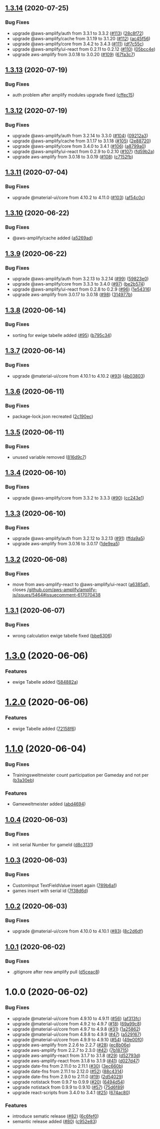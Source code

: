 ## [1.3.14](https://github.com/JohannesKonings/fff-badminton/compare/v1.3.13...v1.3.14) (2020-07-25)


### Bug Fixes

* upgrade @aws-amplify/auth from 3.3.1 to 3.3.2 ([#113](https://github.com/JohannesKonings/fff-badminton/issues/113)) ([28c8f72](https://github.com/JohannesKonings/fff-badminton/commit/28c8f72cadde13d128b85cc4be45ee57b9cfd964))
* upgrade @aws-amplify/cache from 3.1.19 to 3.1.20 ([#112](https://github.com/JohannesKonings/fff-badminton/issues/112)) ([ac45f56](https://github.com/JohannesKonings/fff-badminton/commit/ac45f56fb2c572c52d33b90a8b6da29c76ae93b8))
* upgrade @aws-amplify/core from 3.4.2 to 3.4.3 ([#111](https://github.com/JohannesKonings/fff-badminton/issues/111)) ([df7c55c](https://github.com/JohannesKonings/fff-badminton/commit/df7c55cd9fd2f25b7332a92ceea39821eee7d2b5))
* upgrade @aws-amplify/ui-react from 0.2.11 to 0.2.12 ([#110](https://github.com/JohannesKonings/fff-badminton/issues/110)) ([05bcc4e](https://github.com/JohannesKonings/fff-badminton/commit/05bcc4e457b3e17e7e7128cab9802db86470c7b6))
* upgrade aws-amplify from 3.0.18 to 3.0.20 ([#109](https://github.com/JohannesKonings/fff-badminton/issues/109)) ([67fa3c7](https://github.com/JohannesKonings/fff-badminton/commit/67fa3c75ccc24f77443d7e02cc88ba2e0572838a))

## [1.3.13](https://github.com/JohannesKonings/fff-badminton/compare/v1.3.12...v1.3.13) (2020-07-19)


### Bug Fixes

* auth problem after amplify modules upgrade fixed ([cffec15](https://github.com/JohannesKonings/fff-badminton/commit/cffec15973fd8eed839497ac4e9e9861355270e0))

## [1.3.12](https://github.com/JohannesKonings/fff-badminton/compare/v1.3.11...v1.3.12) (2020-07-19)


### Bug Fixes

* upgrade @aws-amplify/auth from 3.2.14 to 3.3.0 ([#104](https://github.com/JohannesKonings/fff-badminton/issues/104)) ([09212a3](https://github.com/JohannesKonings/fff-badminton/commit/09212a37a22c30e290a9acd1bb620bbd956cd1ce))
* upgrade @aws-amplify/cache from 3.1.17 to 3.1.18 ([#105](https://github.com/JohannesKonings/fff-badminton/issues/105)) ([2e88720](https://github.com/JohannesKonings/fff-badminton/commit/2e88720851519c4e9069dfa7fa13a35b62bfc571))
* upgrade @aws-amplify/core from 3.4.0 to 3.4.1 ([#106](https://github.com/JohannesKonings/fff-badminton/issues/106)) ([a8799a0](https://github.com/JohannesKonings/fff-badminton/commit/a8799a01f1b764ab9338ffebdb83d1075058de09))
* upgrade @aws-amplify/ui-react from 0.2.9 to 0.2.10 ([#107](https://github.com/JohannesKonings/fff-badminton/issues/107)) ([fd59b2a](https://github.com/JohannesKonings/fff-badminton/commit/fd59b2a3ac9f641f9fdbffb412114576c73b0e8e))
* upgrade aws-amplify from 3.0.18 to 3.0.19 ([#108](https://github.com/JohannesKonings/fff-badminton/issues/108)) ([c7152fb](https://github.com/JohannesKonings/fff-badminton/commit/c7152fb974bd1e73e70d65ec3eb898bbfe330fb3))

## [1.3.11](https://github.com/JohannesKonings/fff-badminton/compare/v1.3.10...v1.3.11) (2020-07-04)


### Bug Fixes

* upgrade @material-ui/core from 4.10.2 to 4.11.0 ([#103](https://github.com/JohannesKonings/fff-badminton/issues/103)) ([af54c0c](https://github.com/JohannesKonings/fff-badminton/commit/af54c0ca8d4a26fc3b46df7b9f669b2a2c07fcdb))

## [1.3.10](https://github.com/JohannesKonings/fff-badminton/compare/v1.3.9...v1.3.10) (2020-06-22)


### Bug Fixes

* @aws-amplify/cache added ([a5269ad](https://github.com/JohannesKonings/fff-badminton/commit/a5269adb71c9befb8b31d9ef353ae0433b69c5c0))

## [1.3.9](https://github.com/JohannesKonings/fff-badminton/compare/v1.3.8...v1.3.9) (2020-06-22)


### Bug Fixes

* upgrade @aws-amplify/auth from 3.2.13 to 3.2.14 ([#99](https://github.com/JohannesKonings/fff-badminton/issues/99)) ([59823e0](https://github.com/JohannesKonings/fff-badminton/commit/59823e056bb03e5f9ef1aee88abe9e74f2dde0a0))
* upgrade @aws-amplify/core from 3.3.3 to 3.4.0 ([#97](https://github.com/JohannesKonings/fff-badminton/issues/97)) ([be2b574](https://github.com/JohannesKonings/fff-badminton/commit/be2b5748bc165807757b2e60f37f9854c9f9dd31))
* upgrade @aws-amplify/ui-react from 0.2.8 to 0.2.9 ([#96](https://github.com/JohannesKonings/fff-badminton/issues/96)) ([1e54316](https://github.com/JohannesKonings/fff-badminton/commit/1e5431683994f4c5af3925e3603f49c4f3c866d3))
* upgrade aws-amplify from 3.0.17 to 3.0.18 ([#98](https://github.com/JohannesKonings/fff-badminton/issues/98)) ([314977b](https://github.com/JohannesKonings/fff-badminton/commit/314977b149fa7b35aa923de4baa5bfe7adcc8472))

## [1.3.8](https://github.com/JohannesKonings/fff-badminton/compare/v1.3.7...v1.3.8) (2020-06-14)


### Bug Fixes

* sorting for ewige tabelle added ([#95](https://github.com/JohannesKonings/fff-badminton/issues/95)) ([b795c34](https://github.com/JohannesKonings/fff-badminton/commit/b795c34d191d112ca694e542457b2d8d6961ff1d))

## [1.3.7](https://github.com/JohannesKonings/fff-badminton/compare/v1.3.6...v1.3.7) (2020-06-14)


### Bug Fixes

* upgrade @material-ui/core from 4.10.1 to 4.10.2 ([#93](https://github.com/JohannesKonings/fff-badminton/issues/93)) ([4b03803](https://github.com/JohannesKonings/fff-badminton/commit/4b038034bc5efe2a38802c2a4b5255a1e5e15264))

## [1.3.6](https://github.com/JohannesKonings/fff-badminton/compare/v1.3.5...v1.3.6) (2020-06-11)


### Bug Fixes

* package-lock.json recreated ([2c190ec](https://github.com/JohannesKonings/fff-badminton/commit/2c190ec2047a2fa42353234d8ffc237b3a917036))

## [1.3.5](https://github.com/JohannesKonings/fff-badminton/compare/v1.3.4...v1.3.5) (2020-06-11)


### Bug Fixes

* unused variable removed ([816d9c7](https://github.com/JohannesKonings/fff-badminton/commit/816d9c7f83df4d71821c84699253e82d2bb058ed))

## [1.3.4](https://github.com/JohannesKonings/fff-badminton/compare/v1.3.3...v1.3.4) (2020-06-10)


### Bug Fixes

* upgrade @aws-amplify/core from 3.3.2 to 3.3.3 ([#90](https://github.com/JohannesKonings/fff-badminton/issues/90)) ([cc243e1](https://github.com/JohannesKonings/fff-badminton/commit/cc243e149322affd42401adae1445dc8845b451e))

## [1.3.3](https://github.com/JohannesKonings/fff-badminton/compare/v1.3.2...v1.3.3) (2020-06-10)


### Bug Fixes

* upgrade @aws-amplify/auth from 3.2.12 to 3.2.13 ([#91](https://github.com/JohannesKonings/fff-badminton/issues/91)) ([ffda9a5](https://github.com/JohannesKonings/fff-badminton/commit/ffda9a579b104b0fd196271ddc4bbaff0f5e298f))
* upgrade aws-amplify from 3.0.16 to 3.0.17 ([1de9ea5](https://github.com/JohannesKonings/fff-badminton/commit/1de9ea55be85e87e60972b4d3858f635c583dfde))

## [1.3.2](https://github.com/JohannesKonings/fff-badminton/compare/v1.3.1...v1.3.2) (2020-06-08)


### Bug Fixes

* move from aws-amplify-react to  @aws-amplify/ui-react ([a6385af](https://github.com/JohannesKonings/fff-badminton/commit/a6385af9a543628595dc07b95e0ba5b326e28e67)), closes [/github.com/aws-amplify/amplify-js/issues/5464#issuecomment-617070438](https://github.com//github.com/aws-amplify/amplify-js/issues/5464/issues/issuecomment-617070438)

## [1.3.1](https://github.com/JohannesKonings/fff-badminton/compare/v1.3.0...v1.3.1) (2020-06-07)


### Bug Fixes

* wrong calculation ewige tabelle fixed ([bbe6306](https://github.com/JohannesKonings/fff-badminton/commit/bbe63065870968e4fd3b1a076e36b51844ebe489))

# [1.3.0](https://github.com/JohannesKonings/fff-badminton/compare/v1.2.0...v1.3.0) (2020-06-06)


### Features

* ewige Tabelle added ([584882a](https://github.com/JohannesKonings/fff-badminton/commit/584882a9c8dedb372311723e1b84b1696455bcaa))

# [1.2.0](https://github.com/JohannesKonings/fff-badminton/compare/v1.1.0...v1.2.0) (2020-06-06)


### Features

* ewige Tabelle added ([72158f6](https://github.com/JohannesKonings/fff-badminton/commit/72158f61de08fc7c1bf4ce0832422fe6a8e09f09))

# [1.1.0](https://github.com/JohannesKonings/fff-badminton/compare/v1.0.4...v1.1.0) (2020-06-04)


### Bug Fixes

* Trainingsweltmeister count participation per Gameday and not per ([b3a30eb](https://github.com/JohannesKonings/fff-badminton/commit/b3a30ebeb9e2f7f91fc1182a5cc4cfc0110cf1bc))


### Features

* Gameweltmeister added ([abd4694](https://github.com/JohannesKonings/fff-badminton/commit/abd4694770c4c92c7301bbdcc4a8913b6b30c94b))

## [1.0.4](https://github.com/JohannesKonings/fff-badminton/compare/v1.0.3...v1.0.4) (2020-06-03)


### Bug Fixes

* init serial Number for gameId ([d8c3131](https://github.com/JohannesKonings/fff-badminton/commit/d8c313188426f89d775df5e9cddec055be672911))

## [1.0.3](https://github.com/JohannesKonings/fff-badminton/compare/v1.0.2...v1.0.3) (2020-06-03)


### Bug Fixes

* CustomInput TextFieldValue insert again ([789b6a1](https://github.com/JohannesKonings/fff-badminton/commit/789b6a19b95d2295fe53fe29836e6626bfd0076d))
* games insert with serial id ([7f38d6d](https://github.com/JohannesKonings/fff-badminton/commit/7f38d6df0acdcf353bdade5cd369f8fae1dd42df))

## [1.0.2](https://github.com/JohannesKonings/fff-badminton/compare/v1.0.1...v1.0.2) (2020-06-03)


### Bug Fixes

* upgrade @material-ui/core from 4.10.0 to 4.10.1 ([#83](https://github.com/JohannesKonings/fff-badminton/issues/83)) ([8c2d6df](https://github.com/JohannesKonings/fff-badminton/commit/8c2d6df6a5e8a6a41e25c99a592e15e491c1e641))

## [1.0.1](https://github.com/JohannesKonings/fff-badminton/compare/v1.0.0...v1.0.1) (2020-06-02)


### Bug Fixes

* .gitignore after new amplify pull ([d5ceac8](https://github.com/JohannesKonings/fff-badminton/commit/d5ceac88d63d540b313c76e6a05b78adae603539))

# 1.0.0 (2020-06-02)


### Bug Fixes

* upgrade @material-ui/core from 4.9.10 to 4.9.11 ([#56](https://github.com/JohannesKonings/fff-badminton/issues/56)) ([af313fc](https://github.com/JohannesKonings/fff-badminton/commit/af313fc074dc26f182705b9394af2841d119c518))
* upgrade @material-ui/core from 4.9.2 to 4.9.7 ([#18](https://github.com/JohannesKonings/fff-badminton/issues/18)) ([69a99c8](https://github.com/JohannesKonings/fff-badminton/commit/69a99c8e88ce98e525dac56adbbcde3bbbb54d30))
* upgrade @material-ui/core from 4.9.7 to 4.9.8 ([#31](https://github.com/JohannesKonings/fff-badminton/issues/31)) ([1a25862](https://github.com/JohannesKonings/fff-badminton/commit/1a258621a6dd6cafa419553eb915bc98b2eaba63))
* upgrade @material-ui/core from 4.9.8 to 4.9.9 ([#47](https://github.com/JohannesKonings/fff-badminton/issues/47)) ([a529167](https://github.com/JohannesKonings/fff-badminton/commit/a5291672ad14a1ff1f4be76e311069771725255f))
* upgrade @material-ui/core from 4.9.9 to 4.9.10 ([#54](https://github.com/JohannesKonings/fff-badminton/issues/54)) ([49e00f0](https://github.com/JohannesKonings/fff-badminton/commit/49e00f0fc617bccde37b2282264734e5f422b416))
* upgrade aws-amplify from 2.2.6 to 2.2.7 ([#28](https://github.com/JohannesKonings/fff-badminton/issues/28)) ([ec8b06e](https://github.com/JohannesKonings/fff-badminton/commit/ec8b06eaab4d8c8afc4b50518049e2af1d863e6c))
* upgrade aws-amplify from 2.2.7 to 2.3.0 ([#42](https://github.com/JohannesKonings/fff-badminton/issues/42)) ([7b18715](https://github.com/JohannesKonings/fff-badminton/commit/7b187155675f02a37acb6a9225adb22a28f14c69))
* upgrade aws-amplify-react from 3.1.7 to 3.1.8 ([#29](https://github.com/JohannesKonings/fff-badminton/issues/29)) ([d52793d](https://github.com/JohannesKonings/fff-badminton/commit/d52793d85d4e78d4aa2d3f855709bf006d841ec3))
* upgrade aws-amplify-react from 3.1.8 to 3.1.9 ([#41](https://github.com/JohannesKonings/fff-badminton/issues/41)) ([d027d47](https://github.com/JohannesKonings/fff-badminton/commit/d027d47ebe83b2ceb51a1eeca6f8f5b4095adbbb))
* upgrade date-fns from 2.11.0 to 2.11.1 ([#30](https://github.com/JohannesKonings/fff-badminton/issues/30)) ([3ec660b](https://github.com/JohannesKonings/fff-badminton/commit/3ec660bfa53fba6fcac32930f6a1b6435cf7261e))
* upgrade date-fns from 2.11.1 to 2.12.0 ([#52](https://github.com/JohannesKonings/fff-badminton/issues/52)) ([88c4314](https://github.com/JohannesKonings/fff-badminton/commit/88c4314ebb61f5df1df85101c3f21d6394cf610e))
* upgrade date-fns from 2.9.0 to 2.11.0 ([#19](https://github.com/JohannesKonings/fff-badminton/issues/19)) ([2d54029](https://github.com/JohannesKonings/fff-badminton/commit/2d5402934b48cdf73976ff6dd2b14bcb1f6478c5))
* upgrade notistack from 0.9.7 to 0.9.9 ([#20](https://github.com/JohannesKonings/fff-badminton/issues/20)) ([6494d54](https://github.com/JohannesKonings/fff-badminton/commit/6494d54b6ac3a406342ab71ba9554879ca7d89ce))
* upgrade notistack from 0.9.9 to 0.9.10 ([#57](https://github.com/JohannesKonings/fff-badminton/issues/57)) ([75d6f89](https://github.com/JohannesKonings/fff-badminton/commit/75d6f89ad0687c7cde3a5c56f6f471eabd21babf))
* upgrade react-scripts from 3.4.0 to 3.4.1 ([#25](https://github.com/JohannesKonings/fff-badminton/issues/25)) ([674ac80](https://github.com/JohannesKonings/fff-badminton/commit/674ac8086e126892112cf7a75b9134b2f24feb8c))


### Features

* introduce sematic release ([#82](https://github.com/JohannesKonings/fff-badminton/issues/82)) ([6c6fef0](https://github.com/JohannesKonings/fff-badminton/commit/6c6fef0b67f64f6427acdc475a2e003e7b85e677))
* semantic release added ([#80](https://github.com/JohannesKonings/fff-badminton/issues/80)) ([c952e83](https://github.com/JohannesKonings/fff-badminton/commit/c952e8316da069dbbb2d25242345793c3798a5ad))
